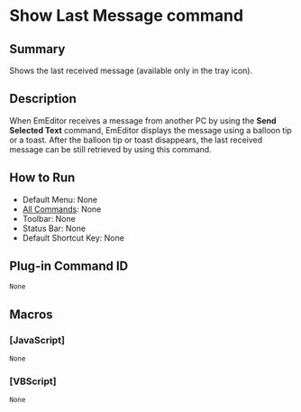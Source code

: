 # Show Last Message command

## Summary

Shows the last received message (available only in the tray icon).

## Description

When EmEditor receives a message from another PC by using the **Send Selected Text** command, EmEditor displays the message using a balloon tip or a toast. After the balloon tip or
toast disappears, the last received message can be still retrieved by using this command.

## How to Run

- Default Menu: None
- [All Commands](../tools/all_commands): None
- Toolbar: None
- Status Bar: None
- Default Shortcut Key: None

## Plug-in Command ID

```
None```

## Macros

### \[JavaScript\]

```
None
```

### \[VBScript\]

```
None
```
